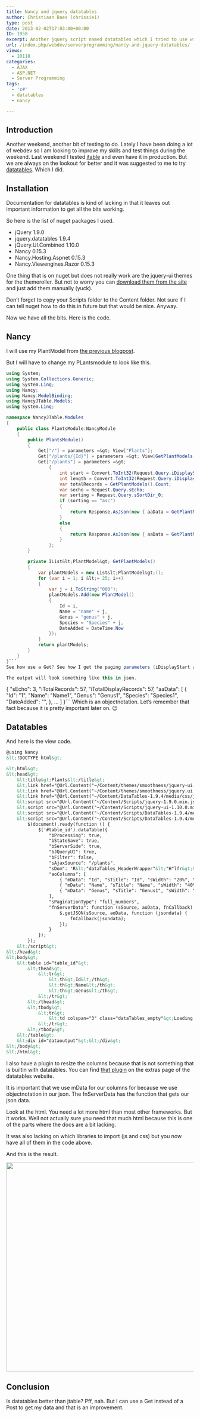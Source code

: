 ```yaml
---
title: Nancy and jquery datatables
author: Christiaan Baes (chrissie1)
type: post
date: 2013-02-02T17:03:00+00:00
ID: 1958
excerpt: Another jquery script named datatables which I tried to use with nancy.
url: /index.php/webdev/serverprogramming/nancy-and-jquery-datatables/
views:
  - 10118
categories:
  - AJAX
  - ASP.NET
  - Server Programming
tags:
  - 'c#'
  - datatables
  - nancy

---
```

## Introduction

Another weekend, another bit of testing to do. Lately I have been doing a lot of webdev so I am looking to improve my skills and test things during the weekend. Last weekend I tested [jtable][1] and even have it in production. But we are always on the lookout for better and it was suggested to me to try [datatables][2]. Which I did.

## Installation

Documentation for datatables is kind of lacking in that it leaves out important information to get all the bits working.

So here is the list of nuget packages I used.

  * jQuery 1.9.0
  * jquery.datatables 1.9.4
  * jQuery.UI.Combined 1.10.0
  * Nancy 0.15.3
  * Nancy.Hosting.Aspnet 0.15.3
  * Nancy.Viewengines.Razor 0.15.3

One thing that is on nuget but does not really work are the jquery-ui themes for the themeroller. But not to worry you can [download them from the site][3] and just add them manually (yuck).

Don&#8217;t forget to copy your Scripts folder to the Content folder. Not sure if I can tell nuget how to do this in future but that would be nice. Anyway.

Now we have all the bits. Here is the code.

## Nancy

I will use my PlantModel from [the previous blogpost][4].

But I will have to change my PLantsmodule to look like this.

```csharp
using System;
using System.Collections.Generic;
using System.Linq;
using Nancy;
using Nancy.ModelBinding;
using NancyJTable.Models;
using System.Linq;

namespace NancyJTable.Modules
{
    public class PlantsModule:NancyModule
    {
        public PlantsModule()
        {
            Get["/"] = parameters =&gt; View["Plants"];
            Get["/plants/{Id}"] = parameters =&gt; View[GetPlantModels().SingleOrDefault(x =&gt; x.Id == parameters.Id)];
            Get["/plants"] = parameters =&gt;
                {
                    int start = Convert.ToInt32(Request.Query.iDisplayStart.ToString());
                    int length = Convert.ToInt32(Request.Query.iDisplayLength.ToString());
                    var totalRecords = GetPlantModels().Count;
                    var secho = Request.Query.sEcho;
                    var sorting = Request.Query.sSortDir_0;
                    if (sorting == "asc")
                    {
                        return Response.AsJson(new { aaData = GetPlantModels().OrderBy(x =&gt; x.Id).Skip(start).Take(length), sEcho = secho, iTotalRecords = totalRecords, iTotalDisplayRecords = totalRecords });
                    }
                    else
                    {
                        return Response.AsJson(new { aaData = GetPlantModels().OrderByDescending(x =&gt; x.Id).Skip(start).Take(length), sEcho = secho.ToString(), iTotalRecords = totalRecords, iTotalDisplayRecords = totalRecords });
                    }
                };
        }

        private IList&lt;PlantModel&gt; GetPlantModels()
        {
            var plantModels = new List&lt;PlantModel&gt;();
            for (var i = 1; i &lt;= 25; i++)
            {
                var j = i.ToString("000");
                plantModels.Add(new PlantModel()
                {
                    Id = i,
                    Name = "name" + j,
                    Genus = "genus" + j,
                    Species = "Species" + j,
                    DateAdded = DateTime.Now
                });
            }
            return plantModels;
        }
    }
}```
See how use a Get? See how I get the paging parameters (iDisplayStart and iDisplayLength). I only allow the user to resort the Id column so I am slightly cheating here. You can find all [the parameters here.][5] You also need to get sEcho and just pass it back out. 

The output will look something like this in json.

```
{
    "sEcho": 3,
    "iTotalRecords": 57,
    "iTotalDisplayRecords": 57,
    "aaData": [
        {
            "Id": "1",
            "Name": "Name1",
            "Genus": "Genus1",
            "Species": "Species1",
            "DateAdded": "",
        },
        ...
    ]
}```
Which is an objectnotation. Let&#8217;s remember that fact because it is pretty important later on. 😉

## Datatables

And here is the view code.

```html
@using Nancy
&lt;!DOCTYPE html&gt;

&lt;html&gt;
&lt;head&gt;
    &lt;title&gt;Plants&lt;/title&gt;
    &lt;link href="@Url.Content("~/Content/themes/smoothness/jquery-ui.css")" rel="stylesheet" /&gt;
    &lt;link href="@Url.Content("~/Content/themes/smoothness/jquery.ui.theme.css")" rel="stylesheet" /&gt;
    &lt;link href="@Url.Content("~/Content/DataTables-1.9.4/media/css/jquery.dataTables_themeroller.css")" rel="stylesheet" /&gt;
    &lt;script src="@Url.Content("~/Content/Scripts/jquery-1.9.0.min.js")" type="text/javascript"&gt;&lt;/script&gt;
    &lt;script src="@Url.Content("~/Content/Scripts/jquery-ui-1.10.0.min.js")" type="text/javascript"&gt;&lt;/script&gt;
    &lt;script src="@Url.Content("~/Content/Scripts/DataTables-1.9.4/media/js/jquery.dataTables.min.js")" type="text/javascript"&gt;&lt;/script&gt;
    &lt;script src="@Url.Content("~/Content/Scripts/DataTables-1.9.4/media/js/jquery.dataTables.ColumnResizeAndReorder.js")"&gt;&lt;/script&gt;&lt;script type="text/javascript"&gt;
        $(document).ready(function () {
            $('#table_id').dataTable({
                "bProcessing": true,
                "bStateSave": true,
                "bServerSide": true,
                "bJQueryUI": true,
                "bFilter": false,
                "sAjaxSource": "/plants",
                "sDom": 'R&lt;"dataTables_HeaderWrapper"&lt;"H"lfr&gt;&gt;&lt;"dataTables_BodyWrapper"t&gt;&lt;"dataTables_FooterWrapper"&lt;"F"ip&gt;&gt;',
                "aoColumns": [
                    { "mData": "Id", "sTitle": "Id", "sWidth": "20%", "bSortable": true },
                    { "mData": "Name", "sTitle": "Name", "sWidth": "40%", "bSortable": false },
                    { "mData": "Genus", "sTitle": "Genus1", "sWidth": "40%", "bSortable": false }
                ],
                "sPaginationType": "full_numbers",
                "fnServerData": function (sSource, aoData, fnCallback) {
                    $.getJSON(sSource, aoData, function (jsondata) {
                        fnCallback(jsondata);
                    });
                }
            });
        });
    &lt;/script&gt;
&lt;/head&gt;
&lt;body&gt;
    &lt;table id="table_id"&gt;
        &lt;thead&gt;
            &lt;tr&gt;
                &lt;th&gt;Id&lt;/th&gt;
                &lt;th&gt;Name&lt;/th&gt;
                &lt;th&gt;Genus&lt;/th&gt;
            &lt;/tr&gt;
        &lt;/thead&gt;
        &lt;tbody&gt;
            &lt;tr&gt;
                &lt;td colspan="3" class="dataTables_empty"&gt;Loading data from server&lt;/td&gt;
            &lt;/tr&gt;
        &lt;/tbody&gt;
    &lt;/table&gt;
    &lt;div id="dataoutput"&gt;&lt;/div&gt;
&lt;/body&gt;
&lt;/html&gt;
```
I also have a plugin to resize the columns because that is not something that is builtin with datatables. You can find [that plugin][6] on the extras page of the datatables website.

It is important that we use mData for our columns for because we use objectnotation in our json. The fnServerData has the function that gets our json data. 

Look at the html. You need a lot more html than most other frameworks. But it works. Well not actually sure you need that much html because this is one of the parts where the docs are a bit lacking. 

It was also lacking on which libraries to import (js and css) but you now have all of them in the code above. 

And this is the result.

<div class="image_block">
  <a href="/wp-content/uploads/users/chrissie1/nancy/nancydatatables1.png?mtime=1359831744"><img alt="" src="/wp-content/uploads/users/chrissie1/nancy/nancydatatables1.png?mtime=1359831744" width="857" height="560" /></a>
</div>

## Conclusion

Is datatables better than jtable? Pff, nah. But I can use a Get instead of a Post to get my data and that is an improvement.

 [1]: http://jtable.org/
 [2]: http://www.datatables.net/index
 [3]: http://jqueryui.com/download
 [4]: /index.php/All/?p=2049
 [5]: http://www.datatables.net/usage/server-side
 [6]: http://www.datatables.net/extras/